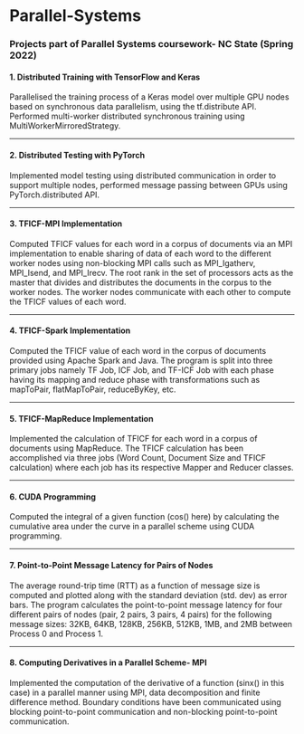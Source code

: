 # Parallel-Systems
### Projects part of Parallel Systems coursework- NC State (Spring 2022)

#### 1. Distributed Training with TensorFlow and Keras

Parallelised the training process of a Keras model over multiple GPU nodes based on synchronous data parallelism, using the tf.distribute API. Performed multi-worker distributed synchronous training using MultiWorkerMirroredStrategy.
_______________________________________________________________________
#### 2. Distributed Testing with PyTorch
Implemented model testing using distributed communication in order to support multiple nodes, performed message passing between GPUs using PyTorch.distributed API.
_______________________________________________________________________
#### 3. TFICF-MPI Implementation
Computed TFICF values for each word in a corpus of documents via an MPI implementation to enable sharing of data of each word to the different worker nodes using non-blocking MPI calls such as MPI_Igatherv, MPI_Isend, and MPI_Irecv. The root rank in the set of processors acts as the master that divides and distributes the documents in the corpus to the worker nodes. The worker nodes communicate with each other to compute the TFICF values of each word.
_______________________________________________________________________
#### 4. TFICF-Spark Implementation
Computed the TFICF value of each word in the corpus of documents provided using Apache Spark and Java. The program is split into three primary jobs namely TF Job, ICF Job, and TF-ICF Job with each phase having its mapping and reduce phase with transformations such as mapToPair, flatMapToPair, reduceByKey, etc.

_______________________________________________________________________
#### 5. TFICF-MapReduce Implementation
Implemented the calculation of TFICF for each word in a corpus of documents using MapReduce. The TFICF calculation has been accomplished via three jobs (Word Count, Document Size and TFICF calculation) where each job has its respective Mapper and Reducer classes.
_______________________________________________________________________
#### 6. CUDA Programming
Computed the integral of a given function (cos() here) by calculating the cumulative area under the curve in a parallel scheme using CUDA programming.

_______________________________________________________________________
#### 7. Point-to-Point Message Latency for Pairs of Nodes
The average round-trip time (RTT) as a function of message size is computed and plotted along with the standard deviation (std. dev) as error bars. The program calculates the point-to-point message latency for four different pairs of nodes (pair, 2 pairs, 3 pairs, 4 pairs) for the following message sizes: 32KB, 64KB, 128KB, 256KB, 512KB, 1MB, and 2MB between Process 0 and Process 1.

_______________________________________________________________________
#### 8. Computing Derivatives in a Parallel Scheme- MPI
Implemented the computation of the derivative of a function (sinx() in this case) in a parallel manner using MPI, data decomposition and finite difference method. Boundary conditions have been communicated using blocking point-to-point communication and non-blocking point-to-point communication.


